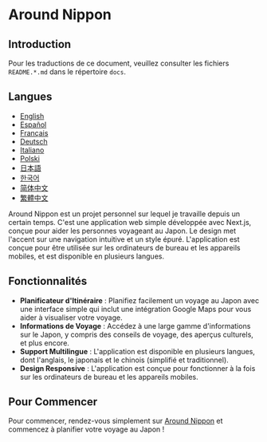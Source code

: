 # Around Nippon

## Introduction

Pour les traductions de ce document, veuillez consulter les fichiers `README.*.md` dans le répertoire `docs`.

## Langues

- [English](/README.md)
- [Español](README.es.md)
- [Français](README.fr.md)
- [Deutsch](README.de.md)
- [Italiano](README.it.md)
- [Polski](README.pl.md)
- [日本語](README.ja.md)
- [한국어](README.ko.md)
- [简体中文](README.zh-Hans.md)
- [繁體中文](README.zh-Hant.md)

Around Nippon est un projet personnel sur lequel je travaille depuis un certain temps. C'est une application web simple développée avec Next.js, conçue pour aider les personnes voyageant au Japon. Le design met l'accent sur une navigation intuitive et un style épuré. L'application est conçue pour être utilisée sur les ordinateurs de bureau et les appareils mobiles, et est disponible en plusieurs langues.

## Fonctionnalités

- **Planificateur d'Itinéraire** : Planifiez facilement un voyage au Japon avec une interface simple qui inclut une intégration Google Maps pour vous aider à visualiser votre voyage.
- **Informations de Voyage** : Accédez à une large gamme d'informations sur le Japon, y compris des conseils de voyage, des aperçus culturels, et plus encore.
- **Support Multilingue** : L'application est disponible en plusieurs langues, dont l'anglais, le japonais et le chinois (simplifié et traditionnel).
- **Design Responsive** : L'application est conçue pour fonctionner à la fois sur les ordinateurs de bureau et les appareils mobiles.

## Pour Commencer

Pour commencer, rendez-vous simplement sur [Around Nippon](https://around-nippon.konpeki.co.uk) et commencez à planifier votre voyage au Japon !
